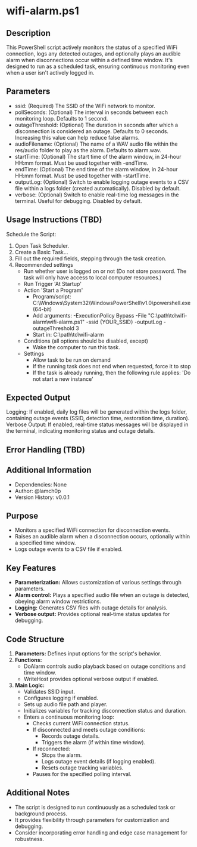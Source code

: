﻿
# wifi-alarm.ps1

## Description

This PowerShell script actively monitors the status of a specified WiFi connection, logs any detected outages, and optionally plays an audible alarm when disconnections occur within a defined time window. It's designed to run as a scheduled task, ensuring continuous monitoring even when a user isn't actively logged in.

## Parameters

- ssid: (Required) The SSID of the WiFi network to monitor.
- pollSeconds: (Optional) The interval in seconds between each monitoring loop. Defaults to 1 second.
- outageThreshold: (Optional) The duration in seconds after which a disconnection is considered an outage. Defaults to 0 seconds. Increasing this value can help reduce false alarms.
- audioFilename: (Optional) The name of a WAV audio file within the res/audio folder to play as the alarm. Defaults to alarm.wav.
- startTime: (Optional) The start time of the alarm window, in 24-hour HH:mm format. Must be used together with -endTime.
- endTime: (Optional) The end time of the alarm window, in 24-hour HH:mm format. Must be used together with -startTime.
- outputLog: (Optional) Switch to enable logging outage events to a CSV file within a logs folder (created automatically). Disabled by default.
- verbose: (Optional) Switch to enable real-time log messages in the terminal. Useful for debugging. Disabled by default.

## Usage Instructions (TBD)

Schedule the Script:
1. Open Task Scheduler.
2. Create a Basic Task...
3. Fill out the required fields, stepping through the task creation.
4. Recommended settings
   - Run whether user is logged on or not (Do not store password. The task will only have access to local computer resources.)
   - Run Trigger 'At Startup'
   - Action 'Start a Program'
     - Program/script: C:\Windows\System32\WindowsPowerShell\v1.0\powershell.exe (64-bit)
     - Add arguments: -ExecutionPolicy Bypass -File "C:\path\to\wifi-alarm\wifi-alarm.ps1" -ssid {YOUR_SSID} -outputLog -outageThreshold 3
     - Start in: C:\path\to\wifi-alarm
   - Conditions (all options should be disabled, except)
     - Wake the computer to run this task.
    - Settings
       - Allow task to be run on demand
       - If the running task does not end when requested, force it to stop
       - If the task is already running, then the following rule applies: 'Do not start a new instance'

## Expected Output

Logging: If enabled, daily log files will be generated within the logs folder, containing outage events (SSID, detection time, restoration time, duration).
Verbose Output: If enabled, real-time status messages will be displayed in the terminal, indicating monitoring status and outage details.
## Error Handling (TBD)

## Additional Information

- Dependencies: None
- Author: @lamch0p
- Version History: v0.0.1

## Purpose

- Monitors a specified WiFi connection for disconnection events.
- Raises an audible alarm when a disconnection occurs, optionally within a specified time window.
- Logs outage events to a CSV file if enabled.

## Key Features

- **Parameterization:** Allows customization of various settings through parameters.
- **Alarm control:** Plays a specified audio file when an outage is detected, obeying alarm window restrictions.
- **Logging:** Generates CSV files with outage details for analysis.
- **Verbose output:** Provides optional real-time status updates for debugging.

## Code Structure

1. **Parameters:** Defines input options for the script's behavior.
2. **Functions:**
    - DoAlarm controls audio playback based on outage conditions and time window.
    - WriteHost provides optional verbose output if enabled.
3. **Main Logic:**
    - Validates SSID input.
    - Configures logging if enabled.
    - Sets up audio file path and player.
    - Initializes variables for tracking disconnection status and duration.
    - Enters a continuous monitoring loop:
        - Checks current WiFi connection status.
        - If disconnected and meets outage conditions:
            - Records outage details.
            - Triggers the alarm (if within time window).
        - If reconnected:
            - Stops the alarm.
            - Logs outage event details (if logging enabled).
            - Resets outage tracking variables.
        - Pauses for the specified polling interval.

## Additional Notes

- The script is designed to run continuously as a scheduled task or background process.
- It provides flexibility through parameters for customization and debugging.
- Consider incorporating error handling and edge case management for robustness.
